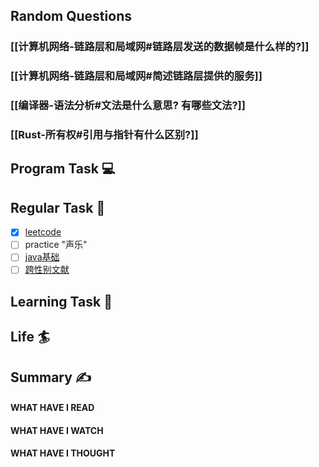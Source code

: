 ## Random Questions
### [[计算机网络-链路层和局域网#链路层发送的数据帧是什么样的?]]

### [[计算机网络-链路层和局域网#简述链路层提供的服务]]

### [[编译器-语法分析#文法是什么意思? 有哪些文法?]]

### [[Rust-所有权#引用与指针有什么区别?]]



## Program Task  💻

## Regular Task  🤡
- [x] [leetcode](https://leetcode.cn/study-plan/algorithms/?progress=tyz0ksg)
- [ ] practice "声乐"
- [ ] [java基础](https://javaguide.cn/java/basis/java-basic-questions-01.html#%E5%9F%BA%E7%A1%80%E6%A6%82%E5%BF%B5)
- [ ] [跨性别文献](https://transreads.org/tag/article/)

## Learning Task 🎯

## Life 🏄

## Summary ✍
####  WHAT HAVE I READ

#### WHAT HAVE I WATCH

#### WHAT HAVE I THOUGHT
